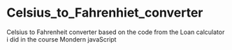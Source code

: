# Celsius_to_Fahrenhiet_converter
Celsius to Fahrenheit converter based on the code from the Loan calculator i did in the course Mondern javaScript
